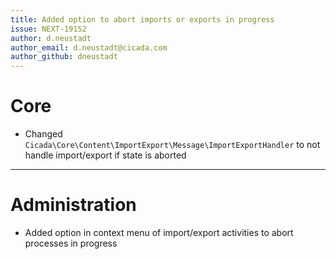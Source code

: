 ```yaml
---
title: Added option to abort imports or exports in progress
issue: NEXT-19152
author: d.neustadt
author_email: d.neustadt@cicada.com 
author_github: dneustadt
---
```

# Core
* Changed `Cicada\Core\Content\ImportExport\Message\ImportExportHandler` to not handle import/export if state is aborted
___
# Administration
* Added option in context menu of import/export activities to abort processes in progress
